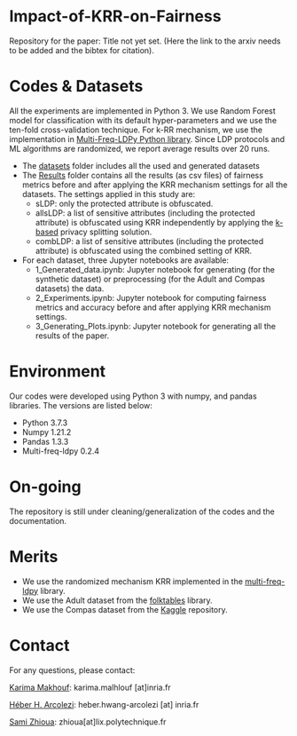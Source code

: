 # Impact-of-KRR-on-Fairness
Repository for the paper: Title not yet set. (Here the link to the arxiv needs to be added and the bibtex for citation).

# Codes & Datasets
All the experiments are implemented in Python 3. We use Random Forest model for classification with its default hyper-parameters and we use the
ten-fold cross-validation technique. For k-RR mechanism, we use the implementation in [Multi-Freq-LDPy Python library](https://github.com/hharcolezi/multi-freq-ldpy). Since LDP protocols and ML algorithms are randomized, we report average results over 20 runs. 
* The [datasets](https://github.com/KarimaMakhlouf/Impact_of_LDP_on_Fairness/tree/main/Datasets) folder includes all the used and generated datasets
* The [Results](https://github.com/KarimaMakhlouf/Impact_of_LDP_on_Fairness/tree/main/Results) folder contains all the results (as csv files) of fairness metrics before and after applying the KRR mechanism settings for all the datasets. The settings applied in this study are:
    - sLDP: only the protected attribute is obfuscated.
    - allsLDP: a list of sensitive attributes (including the protected attribute) is obfuscated using KRR independently by applying the [k-based](https://link.springer.com/chapter/10.1007/978-3-031-37586-6_1) privacy splitting solution.
    - combLDP: a list of sensitive attributes (including the protected attribute) is obfuscated using the combined setting of KRR.
* For each dataset, three Jupyter notebooks are available:
    - 1_Generated_data.ipynb: Jupyter notebook for generating (for the synthetic dataset) or preprocessing (for the Adult and Compas datasets) the data.
    - 2_Experiments.ipynb: Jupyter notebook for computing fairness metrics and accuracy before and after applying KRR mechanism settings.
    - 3_Generating_Plots.ipynb: Jupyter notebook for generating all the results of the paper.
    
# Environment
Our codes were developed using Python 3 with numpy, and pandas libraries. The versions are listed below:
* Python 3.7.3
* Numpy 1.21.2
* Pandas 1.3.3
* Multi-freq-ldpy 0.2.4

# On-going
The repository is still under cleaning/generalization of the codes and the documentation.

# Merits
* We use the randomized mechanism KRR implemented in the [multi-freq-ldpy](https://github.com/hharcolezi/multi-freq-ldpy) library.
* We use the Adult dataset from the [folktables](https://github.com/socialfoundations/folktables) library.
* We use the Compas dataset from the [Kaggle](https://www.kaggle.com/datasets/danofer/compass) repository.

# Contact
For any questions, please contact:

[Karima Makhouf](http://www.lix.polytechnique.fr/Labo/Karima.MAKHLOUF/): karima.malhlouf [at]inria.fr

[Héber H. Arcolezi](https://hharcolezi.github.io/): heber.hwang-arcolezi [at] inria.fr

[Sami Zhioua](https://www.lix.polytechnique.fr/Labo/Sami.ZHIOUA/): zhioua[at]lix.polytechnique.fr

